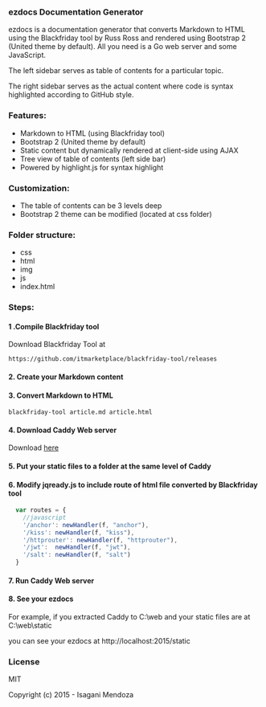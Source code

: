 ### ezdocs Documentation Generator

ezdocs is a documentation generator that converts Markdown to HTML using the Blackfriday tool by Russ Ross and rendered using Bootstrap 2 (United theme by default). All you need is a Go web server and some JavaScript.

The left sidebar serves as table of contents for a particular topic.

The right sidebar serves as the actual content where code is syntax highlighted according to GitHub style.

### Features:

- Markdown to HTML (using Blackfriday tool)
- Bootstrap 2 (United theme by default)
- Static content but dynamically rendered at client-side using AJAX
- Tree view of table of contents (left side bar)
- Powered by highlight.js for syntax highlight

### Customization:

- The table of contents can be 3 levels deep
- Bootstrap 2 theme can be modified (located at css folder)

### Folder structure:

- css
- html
- img
- js
- index.html

### Steps:

#### 1 .Compile Blackfriday tool

Download Blackfriday Tool at

```
https://github.com/itmarketplace/blackfriday-tool/releases
```

#### 2. Create your Markdown content

#### 3. Convert Markdown to HTML

```
blackfriday-tool article.md article.html
```

#### 4. Download Caddy Web server

Download [here](http://caddyserver.com/download)

#### 5. Put your static files to a folder at the same level of Caddy

#### 6. Modify jqready.js to include route of html file converted by Blackfriday tool

```javascript
  var routes = {
	//javascript
	'/anchor': newHandler(f, "anchor"),
	'/kiss': newHandler(f, "kiss"),
	'/httprouter': newHandler(f, "httprouter"),
	'/jwt':  newHandler(f, "jwt"),
	'/salt': newHandler(f, "salt")
  }
```

#### 7. Run Caddy Web server

#### 8. See your ezdocs

For example, if you extracted Caddy to C:\web and your static files are at C:\web\static

you can see your ezdocs at http://localhost:2015/static

### License

MIT

Copyright (c) 2015 - Isagani Mendoza
